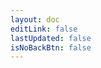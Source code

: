 ```yaml
---
layout: doc
editLink: false
lastUpdated: false
isNoBackBtn: false
---
```


<UrlRedirect prefix="skills" />

<script lang="ts" setup>
import UrlRedirect from '../.vitepress/theme/components/UrlRedirect.vue'
</script>